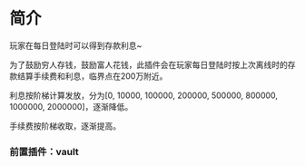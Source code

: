 # 简介
玩家在每日登陆时可以得到存款利息~

为了鼓励穷人存钱，鼓励富人花钱，此插件会在玩家每日登陆时按上次离线时的存款结算手续费和利息，临界点在200万附近。

利息按阶梯计算发放，分为[0, 10000, 100000, 200000, 500000, 800000, 1000000, 2000000]，逐渐降低。

手续费按阶梯收取，逐渐提高。

### 前置插件：vault

